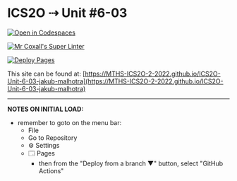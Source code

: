 # ICS2O ⇢ Unit #6-03

[![Open in Codespaces](https://classroom.github.com/assets/launch-codespace-7f7980b617ed060a017424585567c406b6ee15c891e84e1186181d67ecf80aa0.svg)](https://classroom.github.com/open-in-codespaces?assignment_repo_id=11229685)

[![Mr Coxall's Super Linter](https://github.com/MTHS-ICS2O-2-2022/ICS2O-Unit-6-03-jakub-malhotra/workflows/Mr%20Coxall's%20Super%20Linter/badge.svg)](https://github.com/MTHS-ICS2O-2-2022/ICS2O-Unit-6-03-jakub-malhotra/actions)

[![Deploy Pages](https://github.com/MTHS-ICS2O-2-2022/ICS2O-Unit-6-03-jakub-malhotra/workflows/Deploy%20Pages/badge.svg)](https://github.com/MTHS-ICS2O-2-2022/ICS2O-Unit-6-03-jakub-malhotra/actions)

This site can be found at: [https://MTHS-ICS2O-2-2022.github.io/ICS2O-Unit-6-03-jakub-malhotra](https://MTHS-ICS2O-2-2022.github.io/ICS2O-Unit-6-03-jakub-malhotra)

---

**NOTES ON INITIAL LOAD:**
- remember to goto on the menu bar:
  - File
  - Go to Repository
  - ⚙ Settings
  - 🗔 Pages
    - then from the "Deploy from a branch ▼" button, select "GitHub Actions"
